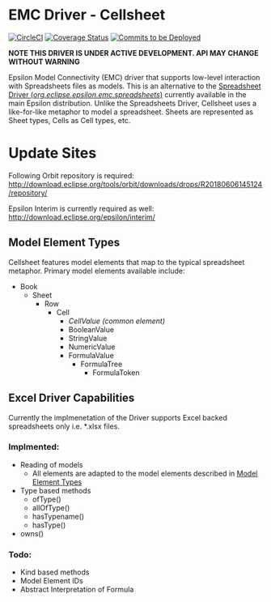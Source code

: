 # EMC Driver - Cellsheet
[![CircleCI](https://img.shields.io/circleci/project/github/epsilonlabs/emc-cellsheet/master.svg)](https://circleci.com/gh/epsilonlabs/emc-cellsheet/tree/master)
[![Coverage Status](https://img.shields.io/coveralls/github/epsilonlabs/emc-cellsheet/master.svg)](https://coveralls.io/github/epsilonlabs/emc-cellsheet?branch=master)
[![Commits to be Deployed](https://img.shields.io/github/commits-since/epsilonlabs/emc-cellsheet/develop.svg?label=commits%20to%20be%20deployed)](https://github.com/epsilonlabs/emc-cellsheet/compare/master...develop)

**NOTE THIS DRIVER IS UNDER ACTIVE DEVELOPMENT. API MAY CHANGE WITHOUT WARNING**

Epsilon Model Connectivity (EMC) driver that supports low-level interaction with Spreadsheets files as models. This is an alternative to the [Spreadsheet Driver (_org.eclipse.epsilon.emc.spreadsheets_)](http://download.eclipse.org/epsilon/javadoc/org/eclipse/epsilon/emc/spreadsheets/package-summary.html) currently available in the main Epsilon distribution. Unlike the Spreadsheets Driver, Cellsheet uses a like-for-like metaphor to model a spreadsheet. Sheets are represented as Sheet types, Cells as Cell types, etc.

# Update Sites
Following Orbit repository is required:
http://download.eclipse.org/tools/orbit/downloads/drops/R20180606145124/repository/

Epsilon Interim is currently required as well:
http://download.eclipse.org/epsilon/interim/

## Model Element Types
Cellsheet features model elements that map to the typical spreadsheet metaphor. Primary model elements available include:
- Book
  - Sheet
    - Row
      - Cell
        - _CellValue (common element)_
        - BooleanValue
        - StringValue
        - NumericValue
        - FormulaValue
          - FormulaTree
            - FormulaToken

## Excel Driver Capabilities
Currently the implmenetation of the Driver supports Excel backed spreadsheets only i.e. *.xlsx files.

### Implmented:
- Reading of models
  - All elements are adapted to the model elements described in [Model Element Types](#model-element-types)
- Type based methods
  - ofType()
  - allOfType()
  - hasTypename()
  - hasType()
- owns()

### Todo:
- Kind based methods
- Model Element IDs
- Abstract Interpretation of Formula